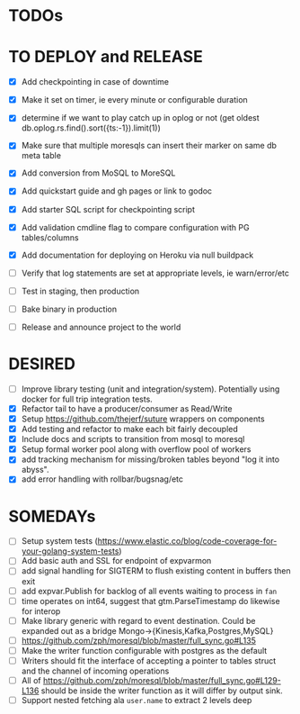 TODOs
==

TO DEPLOY and RELEASE
===
* [x] Add checkpointing in case of downtime
 * [x] Make it set on timer, ie every minute or configurable duration
 * [x] determine if we want to play catch up in oplog or not  (get oldest db.oplog.rs.find().sort({ts:-1}).limit(1))
 * [x] Make sure that multiple moresqls can insert their marker on same db meta table
* [x] Add conversion from MoSQL to MoreSQL
* [x] Add quickstart guide and gh pages or link to godoc
* [x] Add starter SQL script for checkpointing script
* [x] Add validation cmdline flag to compare configuration with PG tables/columns
* [x] Add documentation for deploying on Heroku via null buildpack
* [ ] Verify that log statements are set at appropriate levels, ie warn/error/etc
* [ ] Test in staging, then production
* [ ] Bake binary in production
* [ ] Release and announce project to the world


DESIRED
==
* [ ] Improve library testing (unit and integration/system). Potentially using docker for full trip integration tests.
* [x] Refactor tail to have a producer/consumer as Read/Write
* [x] Setup https://github.com/thejerf/suture wrappers on components
* [x] Add testing and refactor to make each bit fairly decoupled
 * [x] Include docs and scripts to transition from mosql to moresql
* [x] Setup formal worker pool along with overflow pool of workers
* [x] add tracking mechanism for missing/broken tables beyond "log it into abyss".
* [x] add error handling with rollbar/bugsnag/etc

SOMEDAYs
==
* [ ] Setup system tests (https://www.elastic.co/blog/code-coverage-for-your-golang-system-tests)
* [ ] Add basic auth and SSL for endpoint of expvarmon
* [ ] add signal handling for SIGTERM to flush existing content in buffers then exit
* [ ] add expvar.Publish for backlog of all events waiting to process in `fan`
* [ ] time operates on int64, suggest that gtm.ParseTimestamp do likewise for interop
* [ ] Make library generic with regard to event destination. Could be expanded out as a bridge Mongo->{Kinesis,Kafka,Postgres,MySQL}
 * [ ] https://github.com/zph/moresql/blob/master/full_sync.go#L135
 * [ ] Make the writer function configurable with postgres as the default
 * [ ] Writers should fit the interface of accepting a pointer to tables struct and the channel of incoming operations
 * [ ] All of https://github.com/zph/moresql/blob/master/full_sync.go#L129-L136 should be inside the writer function as it will differ by output sink.
* [ ] Support nested fetching ala `user.name` to extract 2 levels deep
